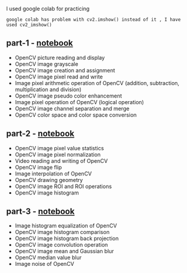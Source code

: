 I used google colab for practicing

`google colab has problem with cv2.imshow()
instead of it , I have  used cv2_imshow()`


## part-1 - [notebook](https://github.com/ash11sh/opencv-notes/blob/master/learn_opencv_part1.ipynb)
* OpenCV picture reading and display
* OpenCV image grayscale
* OpenCV image creation and assignment
* OpenCV image pixel read and write
* Image pixel arithmetic operation of OpenCV (addition, subtraction, multiplication and division)
* OpenCV image pseudo color enhancement
* Image pixel operation of OpenCV (logical operation)
* OpenCV image channel separation and merge
* OpenCV color space and color space conversion


## part-2 - [notebook](https://github.com/ash11sh/opencv-notes/blob/master/learn_opencv_part2.ipynb)
* OpenCV image pixel value statistics
* OpenCV image pixel normalization
* Video reading and writing of OpenCV
* OpenCV image flip
* Image interpolation of OpenCV
* OpenCV drawing geometry
* OpenCV image ROI and ROI operations
* OpenCV image histogram

## part-3 - [notebook](https://github.com/ash11sh/opencv-notes/blob/master/learn_opencv_part3.ipynb)
* Image histogram equalization of OpenCV
* OpenCV image histogram comparison
* OpenCV image histogram back projection
* OpenCV image convolution operation
* OpenCV image mean and Gaussian blur
* OpenCV median value blur
* Image noise of OpenCV
